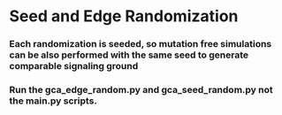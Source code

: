 # Seed and Edge Randomization

### Each randomization is seeded, so mutation free simulations can be also performed with the same seed to generate comparable signaling ground

### Run the gca_edge_random.py and gca_seed_random.py not the main.py scripts.

